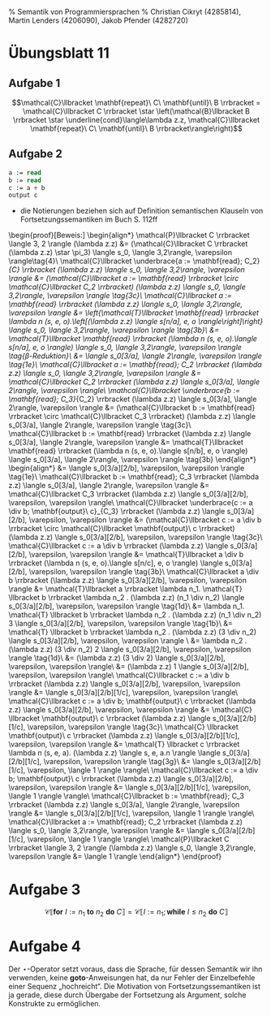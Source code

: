 % Semantik von Programmiersprachen
% Christian Cikryt (4285814), Martin Lenders (4206090), Jakob Pfender (4282720)

Übungsblatt 11
==============

Aufgabe 1
---------
$$\mathcal{C}\llbracket \mathbf{repeat}\ C\ \mathbf{until}\ B \rrbracket = 
    \mathcal{C}\llbracket C \rrbracket \star 
    \left(\mathcal{B}\llbracket B \rrbracket \star 
    \underline{cond}\langle\lambda z.z, 
    \mathcal{C}\llbracket \mathbf{repeat}\ C\ \mathbf{until}\ B \rrbracket\rangle\right)$$

Aufgabe 2
---------
```Pascal
a := read
b := read
c := a ÷ b 
output c
```

* die Notierungen beziehen sich auf Definition semantischen Klauseln von Fortsetzungssemantiken im Buch S. 112ff 

\begin{proof}[Beweis:]
\begin{align*}
    \mathcal{P}\llbracket C \rrbracket \langle 3, 2 \rangle (\lambda z.z)
            &= (\mathcal{C}\llbracket C \rrbracket (\lambda z.z) \star \pi_3) \langle s_0, \langle 3,2\rangle, \varepsilon \rangle\tag{4}\\
    \mathcal{C}\llbracket \underbrace{a := \mathbf{read}; C_2}_{C} \rrbracket (\lambda z.z) \langle s_0, \langle 3,2\rangle, \varepsilon \rangle 
            &= (\mathcal{C}\llbracket a := \mathbf{read} \rrbracket \circ \mathcal{C}\llbracket C_2 \rrbracket) (\lambda z.z) \langle s_0, \langle 3,2\rangle, \varepsilon \rangle \tag{3c}\\
    \mathcal{C}\llbracket a := \mathbf{read} \rrbracket (\lambda z.z) \langle s_0, \langle 3,2\rangle, \varepsilon \rangle 
            &= \left\{\mathcal{T}\llbracket \mathbf{read} \rrbracket \lambda n (s, e, o).\left[(\lambda z.z) \langle s[n/a], e, o \rangle\right]\right\} \langle s_0, \langle 3,2\rangle, \varepsilon \rangle \tag{3b}\\ 
            &= \mathcal{T}\llbracket \mathbf{read} \rrbracket (\lambda n (s, e, o).\langle s[n/a], e, o \rangle) \langle s_0, \langle 3,2\rangle, \varepsilon \rangle \tag{$\beta$-Reduktion}\\ 
            &= \langle s_0[3/a], \langle 2\rangle, \varepsilon \rangle \tag{1e}\\ 
    \mathcal{C}\llbracket a := \mathbf{read}; C_2 \rrbracket (\lambda z.z) \langle s_0, \langle 3,2\rangle, \varepsilon \rangle 
            &= \mathcal{C}\llbracket C_2 \rrbracket (\lambda z.z) \langle s_0[3/a], \langle 2\rangle, \varepsilon \rangle\\
    \mathcal{C}\llbracket \underbrace{b := \mathbf{read}; C_3}_{C_2} \rrbracket (\lambda z.z) \langle s_0[3/a], \langle 2\rangle, \varepsilon \rangle 
            &= (\mathcal{C}\llbracket b := \mathbf{read} \rrbracket \circ \mathcal{C}\llbracket C_3 \rrbracket) (\lambda z.z) \langle s_0[3/a], \langle 2\rangle, \varepsilon \rangle \tag{3c}\\
    \mathcal{C}\llbracket b := \mathbf{read} \rrbracket (\lambda z.z) \langle s_0[3/a], \langle 2\rangle, \varepsilon \rangle 
            &= \mathcal{T}\llbracket \mathbf{read} \rrbracket (\lambda n (s, e, o).\langle s[n/b], e, o \rangle) \langle s_0[3/a], \langle 2\rangle, \varepsilon \rangle \tag{3b} 
\end{align*}
\begin{align*}
            &= \langle s_0[3/a][2/b], \varepsilon, \varepsilon \rangle \tag{1e}\\ 
    \mathcal{C}\llbracket b := \mathbf{read}; C_3 \rrbracket (\lambda z.z) \langle s_0[3/a], \langle 2\rangle, \varepsilon \rangle 
            &= \mathcal{C}\llbracket C_3 \rrbracket (\lambda z.z) \langle s_0[3/a][2/b], \varepsilon, \varepsilon \rangle\\
    \mathcal{C}\llbracket \underbrace{c := a \div b; \mathbf{output}\ c}_{C_3} \rrbracket (\lambda z.z) \langle s_0[3/a][2/b], \varepsilon, \varepsilon \rangle 
            &= (\mathcal{C}\llbracket c := a \div b \rrbracket \circ \mathcal{C}\llbracket \mathbf{output}\ c \rrbracket) (\lambda z.z) \langle s_0[3/a][2/b], \varepsilon, \varepsilon \rangle \tag{3c}\\
    \mathcal{C}\llbracket c := a \div b \rrbracket (\lambda z.z) \langle s_0[3/a][2/b], \varepsilon, \varepsilon \rangle 
            &= \mathcal{T}\llbracket a \div b \rrbracket (\lambda n (s, e, o).\langle s[n/c], e, o \rangle) \langle s_0[3/a][2/b], \varepsilon, \varepsilon \rangle \tag{3b}\\
    \mathcal{C}\llbracket a \div b \rrbracket (\lambda z.z) \langle s_0[3/a][2/b], \varepsilon, \varepsilon \rangle 
            &= \mathcal{T}\llbracket a \rrbracket \lambda n_1. \mathcal{T} \llbracket b \rrbracket \lambda n_2 . (\lambda z.z) (n_1 \div n_2) \langle s_0[3/a][2/b], \varepsilon, \varepsilon \rangle \tag{1d}\\
            &= \lambda n_1. \mathcal{T} \llbracket b \rrbracket \lambda n_2 . (\lambda z.z) (n_1 \div n_2) 3 \langle s_0[3/a][2/b], \varepsilon, \varepsilon \rangle \tag{1b}\\
            &= \mathcal{T} \llbracket b \rrbracket \lambda n_2 . (\lambda z.z) (3 \div n_2) \langle s_0[3/a][2/b], \varepsilon, \varepsilon \rangle \\
            &= \lambda n_2 . (\lambda z.z) (3 \div n_2) 2 \langle s_0[3/a][2/b], \varepsilon, \varepsilon \rangle \tag{1d}\\
            &= (\lambda z.z) (3 \div 2) \langle s_0[3/a][2/b], \varepsilon, \varepsilon \rangle\\
            &= (\lambda z.z) 1 \langle s_0[3/a][2/b], \varepsilon, \varepsilon \rangle\\
    \mathcal{C}\llbracket c := a \div b \rrbracket (\lambda z.z) \langle s_0[3/a][2/b], \varepsilon, \varepsilon \rangle 
            &= \langle s_0[3/a][2/b][1/c], \varepsilon, \varepsilon \rangle\\
    \mathcal{C}\llbracket c := a \div b; \mathbf{output}\ c \rrbracket (\lambda z.z) \langle s_0[3/a][2/b], \varepsilon, \varepsilon \rangle
            &= \mathcal{C} \llbracket \mathbf{output}\ c \rrbracket (\lambda z.z) \langle s_0[3/a][2/b][1/c], \varepsilon, \varepsilon \rangle \tag{3c}\\
    \mathcal{C} \llbracket \mathbf{output}\ c \rrbracket (\lambda z.z) \langle s_0[3/a][2/b][1/c], \varepsilon, \varepsilon \rangle 
            &= \mathcal{T} \llbracket c \rrbracket \lambda n (s, e, a). (\lambda z.z) \langle s, e, a.n \rangle \langle s_0[3/a][2/b][1/c], \varepsilon, \varepsilon \rangle \tag{3g}\\
            &= \langle s_0[3/a][2/b][1/c], \varepsilon, \langle 1 \rangle \rangle\\
    \mathcal{C}\llbracket c := a \div b; \mathbf{output}\ c \rrbracket (\lambda z.z) \langle s_0[3/a][2/b], \varepsilon, \varepsilon \rangle
            &= \langle s_0[3/a][2/b][1/c], \varepsilon, \langle 1 \rangle \rangle\\
    \mathcal{C}\llbracket b := \mathbf{read}; C_3 \rrbracket (\lambda z.z) \langle s_0[3/a], \langle 2\rangle, \varepsilon \rangle 
            &= \langle s_0[3/a][2/b][1/c], \varepsilon, \langle 1 \rangle \rangle\\
    \mathcal{C}\llbracket a := \mathbf{read}; C_2 \rrbracket (\lambda z.z) \langle s_0, \langle 3,2\rangle, \varepsilon \rangle 
            &= \langle s_0[3/a][2/b][1/c], \varepsilon, \langle 1 \rangle \rangle\\
    \mathcal{P}\llbracket C \rrbracket \langle 3, 2 \rangle (\lambda z.z) \langle s_0, \langle 3,2\rangle, \varepsilon \rangle
            &= \langle 1 \rangle
\end{align*}
\end{proof}

Aufgabe 3
=========
$$\mathcal{C}\llbracket \mathbf{for}\ I := n_1\ \mathbf{to}\ n_2\ \mathbf{do}\ C \rrbracket 
        = \mathcal{C}\llbracket I := n_1; \mathbf{while}\ I \leq n_2\ \mathbf{do}\ C\rrbracket$$

Aufgabe 4
=========
Der $\star$-Operator setzt voraus, dass die Sprache, für dessen Semantik
wir ihn verwenden, keine $\mathbf{goto}$-Anweisungen hat, da nur Fehler
der Einzelbefehle einer Sequenz „hochreicht“. Die Motivation von
Fortsetzungssemantiken ist ja gerade, diese durch Übergabe der 
Fortsetzung als Argument, solche Konstrukte zu ermöglichen.

